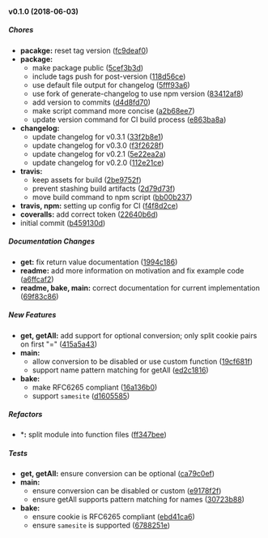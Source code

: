 #### v0.1.0 (2018-06-03)

##### Chores

* **pacakge:**  reset tag version ([fc9deaf0](https://github.com/CentralPing/sugar-cookie/commit/fc9deaf085639e32064572a02a1e9977b2901177))
* **package:**
  *  make package public ([5cef3b3d](https://github.com/CentralPing/sugar-cookie/commit/5cef3b3de5158e3be440e6862dcbf3b39e0eb566))
  *  include tags push for post-version ([118d56ce](https://github.com/CentralPing/sugar-cookie/commit/118d56ce95360b0055feb3c8606fb18d1875ef39))
  *  use default file output for changelog ([5fff93a6](https://github.com/CentralPing/sugar-cookie/commit/5fff93a6e10744802abc132c8e972922af86c2b5))
  *  use fork of generate-changelog to use npm version ([83412af8](https://github.com/CentralPing/sugar-cookie/commit/83412af8aafcc63c6106aa6f2d40b32cc74cb2cb))
  *  add version to commits ([d4d8fd70](https://github.com/CentralPing/sugar-cookie/commit/d4d8fd700ca83063c164b359926820062c45d4d0))
  *  make script command more concise ([a2b68ee7](https://github.com/CentralPing/sugar-cookie/commit/a2b68ee7a3e43b8284d0d0065506b8018aaff6a5))
  *  update version command for CI build process ([e863ba8a](https://github.com/CentralPing/sugar-cookie/commit/e863ba8a8c42a66881a61a1c6f6fc25465743813))
* **changelog:**
  *  update changelog for v0.3.1 ([33f2b8e1](https://github.com/CentralPing/sugar-cookie/commit/33f2b8e1b7b213536ab9e742c1a6aff3742473e9))
  *  update changelog for v0.3.0 ([f3f2628f](https://github.com/CentralPing/sugar-cookie/commit/f3f2628f33907b5aaf671b8aaf5301e77fd8805f))
  *  update changelog for v0.2.1 ([5e22ea2a](https://github.com/CentralPing/sugar-cookie/commit/5e22ea2a210609d68c82a2841893ba0a2a668ae1))
  *  update changelog for v0.2.0 ([112e21ce](https://github.com/CentralPing/sugar-cookie/commit/112e21cee7af61c12ca13722b8080f1560630252))
* **travis:**
  *  keep assets for build ([2be9752f](https://github.com/CentralPing/sugar-cookie/commit/2be9752fe0dfe9e897f41c54ab877fe3df496fc7))
  *  prevent stashing build artifacts ([2d79d73f](https://github.com/CentralPing/sugar-cookie/commit/2d79d73fe41954d9ed9a32c2fabd122f0b7be366))
  *  move build command to npm script ([bb00b237](https://github.com/CentralPing/sugar-cookie/commit/bb00b237792a83f4534304b9d6da25c77ff94b61))
* **travis, npm:**  setting up config for CI ([f4f8d2ce](https://github.com/CentralPing/sugar-cookie/commit/f4f8d2cef5ca89e7c0f89309dd954deef780b96c))
* **coveralls:**  add correct token ([22640b6d](https://github.com/CentralPing/sugar-cookie/commit/22640b6da60ce3ede106314473a9df5a2d881482))
*  initial commit ([b459130d](https://github.com/CentralPing/sugar-cookie/commit/b459130d1fc2c9faffdeddba3d080595afa21503))

##### Documentation Changes

* **get:**  fix return value documentation ([1994c186](https://github.com/CentralPing/sugar-cookie/commit/1994c1869a1650a184bf8da23d52d54d865afe54))
* **readme:**  add more information on motivation and fix example code ([a6ffcaf2](https://github.com/CentralPing/sugar-cookie/commit/a6ffcaf2f7d4dd6a7741562a778eca10b8fce43a))
* **readme, bake, main:**  correct documentation for current implementation ([69f83c86](https://github.com/CentralPing/sugar-cookie/commit/69f83c8637de58f5738d4a064453fd415ba259c8))

##### New Features

* **get, getAll:**  add support for optional conversion; only split cookie pairs on first "=" ([415a5a43](https://github.com/CentralPing/sugar-cookie/commit/415a5a43ac71c8d2a02d4ca8a2422643cdb78bf5))
* **main:**
  *  allow conversion to be disabled or use custom function ([19cf681f](https://github.com/CentralPing/sugar-cookie/commit/19cf681fa374e5b5bde2597a5faf1f94f924a9d2))
  *  support name pattern matching for getAll ([ed2c1816](https://github.com/CentralPing/sugar-cookie/commit/ed2c181646a6ab1fd3a05ef5b7fa83bc10e8362d))
* **bake:**
  *  make RFC6265 compliant ([16a136b0](https://github.com/CentralPing/sugar-cookie/commit/16a136b06e3cc03382c309d15af9a5ba889d4f7d))
  *  support `samesite` ([d1605585](https://github.com/CentralPing/sugar-cookie/commit/d16055852c5cd344215d0a70b33476541b7b9dc6))

##### Refactors

* ***:**  split module into function files ([ff347bee](https://github.com/CentralPing/sugar-cookie/commit/ff347beec12da628264660b51b20956b039e0591))

##### Tests

* **get, getAll:**  ensure conversion can be optional ([ca79c0ef](https://github.com/CentralPing/sugar-cookie/commit/ca79c0efd99f52d05bac155adebceefeb04bc4cc))
* **main:**
  *  ensure conversion can be disabled or custom ([e9178f2f](https://github.com/CentralPing/sugar-cookie/commit/e9178f2f003d9c152aa96f3ddaa9808c47ff57ce))
  *  ensure getAll supports pattern matching for names ([30723b88](https://github.com/CentralPing/sugar-cookie/commit/30723b880ffccd4ea5caa9dfe8d417c6061e798e))
* **bake:**
  *  ensure cookie is RFC6265 compliant ([ebd41ca6](https://github.com/CentralPing/sugar-cookie/commit/ebd41ca603d88bb34b538c8aaed4ff986bfbeee6))
  *  ensure `samesite` is supported ([6788251e](https://github.com/CentralPing/sugar-cookie/commit/6788251e0c53e8039df0b34322e63e1a464af985))

